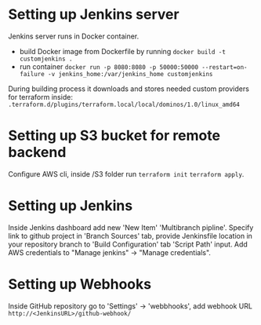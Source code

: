 # Setting up Jenkins server

Jenkins server runs in Docker container.

- build Docker image from Dockerfile by running `docker build -t customjenkins .`
- run container `docker run -p 8080:8080 -p 50000:50000 --restart=on-failure -v jenkins_home:/var/jenkins_home customjenkins`

During building process it downloads and stores needed custom providers for terraform inside:
`.terraform.d/plugins/terraform.local/local/dominos/1.0/linux_amd64`

# Setting up S3 bucket for remote backend
Configure AWS cli, inside /S3 folder run `terraform init` `terraform apply`.

# Setting up Jenkins 
Inside Jenkins dashboard add new 'New Item' 'Multibranch pipline'. 
Specify link to github project in 'Branch Sources' tab, provide Jenkinsfile location in your repository branch to 'Build Configuration' tab 'Script Path' input. Add AWS credentials to 
"Manage jenkins" -> "Manage credentials". 

# Setting up Webhooks
Inside GitHub repository go to  'Settings' ->  'webbhooks', add webhook URL `http://<JenkinsURL>/github-webhook/`
